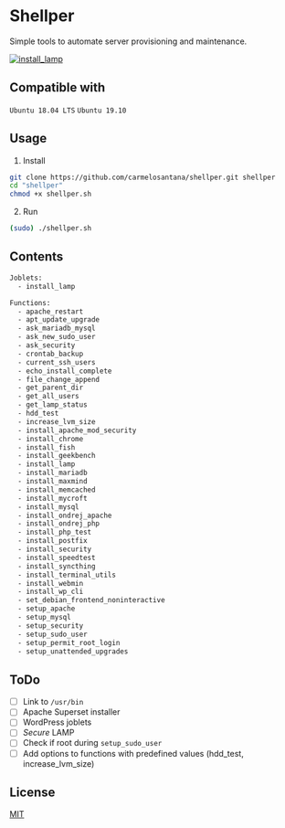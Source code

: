 # Shellper

Simple tools to automate server provisioning and maintenance.

[![install_lamp](https://raw.githubusercontent.com/carmelosantana/shellper-assets/master/install-lamp-v0.12.gif)](https://www.youtube.com/watch?v=RiqMoP9DCSU)

## Compatible with

`Ubuntu 18.04 LTS` `Ubuntu 19.10`
 
## Usage

1. Install

```bash
git clone https://github.com/carmelosantana/shellper.git shellper
cd "shellper"
chmod +x shellper.sh
```
2. Run

```bash
(sudo) ./shellper.sh
```

## Contents

```bash
Joblets:
  - install_lamp

Functions:
  - apache_restart
  - apt_update_upgrade
  - ask_mariadb_mysql
  - ask_new_sudo_user
  - ask_security
  - crontab_backup
  - current_ssh_users
  - echo_install_complete
  - file_change_append
  - get_parent_dir
  - get_all_users
  - get_lamp_status
  - hdd_test
  - increase_lvm_size
  - install_apache_mod_security
  - install_chrome
  - install_fish
  - install_geekbench
  - install_lamp
  - install_mariadb
  - install_maxmind
  - install_memcached
  - install_mycroft
  - install_mysql
  - install_ondrej_apache
  - install_ondrej_php
  - install_php_test
  - install_postfix
  - install_security
  - install_speedtest
  - install_syncthing
  - install_terminal_utils
  - install_webmin
  - install_wp_cli
  - set_debian_frontend_noninteractive
  - setup_apache
  - setup_mysql
  - setup_security
  - setup_sudo_user
  - setup_permit_root_login
  - setup_unattended_upgrades
```

## ToDo

- [ ] Link to `/usr/bin`
- [ ] Apache Superset installer
- [ ] WordPress joblets
- [ ] *Secure* LAMP
- [ ] Check if root during `setup_sudo_user`
- [ ] Add options to functions with predefined values (hdd_test, increase_lvm_size)

## License

[MIT](https://en.wikipedia.org/wiki/MIT_License)
